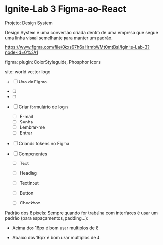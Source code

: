 # Ignite-Lab 3 Figma-ao-React

Projeto: Design System

Design System é uma conversão criada dentro de uma empresa que segue uma linha visual semelhante para manter um padrão.

https://www.figma.com/file/0kxs97h6aHrmbWMt0mtBsI/Iginite-Lab-3?node-id=0%3A1

figma:
plugin: ColorStyleguide, Phosphor Icons

site: world vector logo

- [ ] Uso do Figma
- [ ]
- [ ]

- [ ] Criar formulário de login
  - [ ] E-mail
  - [ ] Senha
  - [ ] Lembrar-me
  - [ ] Entrar
  
- [ ] Criando tokens no Figma
- [ ] Componentes
  - [ ] Text
  - [ ] Heading
  - [ ] TextInput
  - [ ] Button
  - [ ] Checkbox




Padrão dos 8 pixels:
Sempre quando for trabalha com interfaces é usar um padrão (para espaçamentos, padding...): 

- Acima dos 16px é bom usar multiplos de 8

- Abaixo dos 16px é bom usar multiplos de 4
